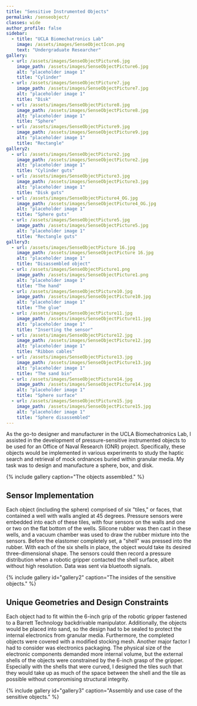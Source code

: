 ```yaml
---
title: "Sensitive Instrumented Objects"
permalink: /senseobject/
classes: wide
author_profile: false
sidebar:
  - title: "UCLA Biomechatronics Lab"
    image: /assets/images/SenseObjectIcon.png
    text: "Undergraduate Researcher"
gallery:
  - url: /assets/images/SenseObjectPicture6.jpg
    image_path: /assets/images/SenseObjectPicture6.jpg
    alt: "placeholder image 1"
    title: "Cylinder"
  - url: /assets/images/SenseObjectPicture7.jpg
    image_path: /assets/images/SenseObjectPicture7.jpg
    alt: "placeholder image 1"
    title: "Disk"
  - url: /assets/images/SenseObjectPicture8.jpg
    image_path: /assets/images/SenseObjectPicture8.jpg
    alt: "placeholder image 1"
    title: "Sphere"
  - url: /assets/images/SenseObjectPicture9.jpg
    image_path: /assets/images/SenseObjectPicture9.jpg
    alt: "placeholder image 1"
    title: "Rectangle"
gallery2:
  - url: /assets/images/SenseObjectPicture2.jpg
    image_path: /assets/images/SenseObjectPicture2.jpg
    alt: "placeholder image 1"
    title: "Cylinder guts"
  - url: /assets/images/SenseObjectPicture3.jpg
    image_path: /assets/images/SenseObjectPicture3.jpg
    alt: "placeholder image 1"
    title: "Disk guts"
  - url: /assets/images/SenseObjectPicture4_OG.jpg
    image_path: /assets/images/SenseObjectPicture4_OG.jpg
    alt: "placeholder image 1"
    title: "Sphere guts"
  - url: /assets/images/SenseObjectPicture5.jpg
    image_path: /assets/images/SenseObjectPicture5.jpg
    alt: "placeholder image 1"
    title: "Rectangle guts"
gallery3:
  - url: /assets/images/SenseObjectPicture 16.jpg
    image_path: /assets/images/SenseObjectPicture 16.jpg
    alt: "placeholder image 1"
    title: "Disassembled object"
  - url: /assets/images/SenseObjectPicture1.png
    image_path: /assets/images/SenseObjectPicture1.png
    alt: "placeholder image 1"
    title: "The hand"
  - url: /assets/images/SenseObjectPicture10.jpg
    image_path: /assets/images/SenseObjectPicture10.jpg
    alt: "placeholder image 1"
    title: "The glue"
  - url: /assets/images/SenseObjectPicture11.jpg
    image_path: /assets/images/SenseObjectPicture11.jpg
    alt: "placeholder image 1"
    title: "Inserting the sensor"
  - url: /assets/images/SenseObjectPicture12.jpg
    image_path: /assets/images/SenseObjectPicture12.jpg
    alt: "placeholder image 1"
    title: "Ribbon cables"
  - url: /assets/images/SenseObjectPicture13.jpg
    image_path: /assets/images/SenseObjectPicture13.jpg
    alt: "placeholder image 1"
    title: "The sand bin"
  - url: /assets/images/SenseObjectPicture14.jpg
    image_path: /assets/images/SenseObjectPicture14.jpg
    alt: "placeholder image 1"
    title: "Sphere surface"
  - url: /assets/images/SenseObjectPicture15.jpg
    image_path: /assets/images/SenseObjectPicture15.jpg
    alt: "placeholder image 1"
    title: "Sphere disassembled"
---
```


As the go-to designer and manufacturer in the UCLA Biomechatronics Lab, I assisted in the development of pressure-sensitive instrumented objects to be used for an Office of Naval Research (ONR) project. Specifically, these objects would be implemented in various experiments to study the haptic search and retrieval of mock ordnances buried within granular media. My task was to design and manufacture a sphere, box, and disk.

{% include gallery caption="The objects assembled." %}

## Sensor Implementation

Each object (including the sphere) comprised of six "tiles," or faces, that contained a well with walls angled at 45 degrees. Pressure sensors were embedded into each of these tiles, with four sensors on the walls and one or two on the flat bottom of the wells. Silicone rubber was then cast in these wells, and a vacuum chamber was used to draw the rubber mixture into the sensors. Before the elastomer completely set, a "shell" was pressed into the rubber. With each of the six shells in place, the object would take its desired three-dimensional shape. The sensors could then record a pressure distribution when a robotic gripper contacted the shell surface, albeit without high resolution. Data was sent via bluetooth signals.

{% include gallery id="gallery2" caption="The insides of the sensitive objects." %}

## Unique Geometries and Design Constraints

Each object had to fit within the 6-inch grip of the robotic gripper fastened to a Barrett Technology backdrivable manipulator. Additionally, the objects would be placed into sand, so the design had to be sealed to protect the internal electronics from granular media. Furthermore, the completed objects were covered with a modified stocking mesh. Another major factor I had to consider was electronics packaging. The physical size of the electronic components demanded more internal volume, but the external shells of the objects were constrained by the 6-inch grasp of the gripper. Especially with the shells that were curved, I designed the tiles such that they would take up as much of the space between the shell and the tile as possible without compromising structural integrity.

{% include gallery id="gallery3" caption="Assembly and use case of the sensitive objects." %}
